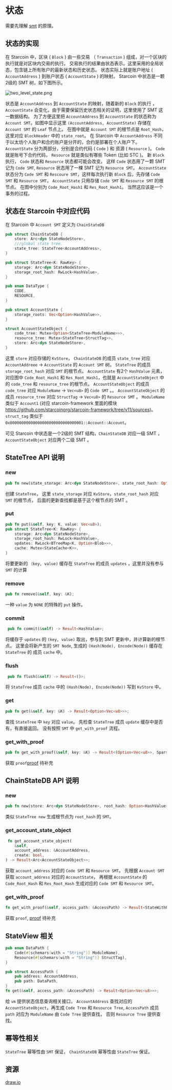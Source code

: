 # 状态

需要先理解 [smt](05-smt.md) 的原理。

## 状态的实现

在 Starcoin 中，区块 ( `Block` ) 由一些交易 （ `Transaction` ) 组成，对一个区块的执行就是对区块内交易的执行。
交易执行的结果由状态表示。这里采用的全局状态，包含链上所有账户的最新状态和历史状态。
状态实际上就是账户地址 ( `AccountAddress` ) 到账户状态 ( `AccountState` ) 的映射。
Starcoin 中状态是一颗2级的 SMT 树，如下图所示。

![two_level_state.png](../../../../../static/img/state/two_level_state.png)

状态是 `AccountAddress` 到 `AccountState` 的映射，随着新的 `Block` 的执行 ， `AccountState` 会变化，由于需要保留历史状态相关的证明，这里使用了 SMT 这一数据结构。
为了方便这里把 `AccountAddress` 到 `AccountState` 的状态称为 `Account SMT`。如图中显示这里 `(AccountAddress, AccountState)` 存储在 `Account SMT` 的 `Leaf` 节点上。
在图中就是 `Account SMT` 的根节点是 `Root_Hash`，这里对应 `BlockHeader` 中的 `state_root`。
在 Starcoin 中 `AccountAddress` 不同于以太坊个人账户和合约账户是分开的，合约是部署在个人账户下。`AccountState` 分为两部分，分别是合约代码 ( `Code` ) 和 资源 ( `Resource`  )。
`Code` 就是账号下合约代码， `Resource` 就是类似有哪些 Token (比如 STC )。
新 `Block` 执行， `Code` 状态和 `Resource` 状态都可能会改变。
这样 `Code` 状态用了一颗 SMT 记为 `Code SMT`, `Resource` 状态用了一棵 SMT 记为 `Resource SMT`。
`AccountState` 状态分为 `Code SMT` 和 `Rescoure SMT`，这样每次执行新 `Block` 后，先存储 `Code SMT` 和 `Resource SMT`， `AccountState` 只用存储 `Code SMT` 和 `Resource SMT` 的根节点。
在图中分别为 `Code_Root_Hash1` 和 `Res_Root_Hash1`。
当然这应该是一个事务的过程。

## 状态在 Starcoin 中对应代码

在 Starcoin 中 `Account SMT` 定义为 `ChainStateDB`
```rust
pub struct ChainStateDB {
    store: Arc<dyn StateNodeStore>,
    ///global state tree.
    state_tree: StateTree<AccountAddress>,
}

pub struct StateTree<K: RawKey> {
    storage: Arc<dyn StateNodeStore>,
    storage_root_hash: RwLock<HashValue>,
}

pub enum DataType {
    CODE,
    RESOURCE,
}

pub struct AccountState {
    storage_roots: Vec<Option<HashValue>>,
}

struct AccountStateObject {
    code_tree: Mutex<Option<StateTree<ModuleName>>>,
    resource_tree: Mutex<StateTree<StructTag>>,
    store: Arc<dyn StateNodeStore>,
}
```
这里 `store` 对应存储的 `KvStore`， `ChainStateDB` 的成员 `state_tree` 对应 `AccountAddreee` -> `AccountState` 的 `Account SMT` 树。
`StateTree` 的成员 `storage_root_hash` 对应 `SMT` 的根节点。
`AccountState` 有2个 `HashValue` 元素，对应图中 `Code_Root_Hash1` 和 `Res_Root_Hash1`，也就是 `AccountStateObject` 中的 `code_tree` 和 `resource_tree` 的根节点。
`AccountStateObject` 的成员 `code_tree` 对应 `ModuleName` -> `Vec<u8>` 的 `Code SMT` 。。
`AccountStateObject` 的成员 `resource_tree` 对应 `StructTag` -> `Vec<u8>` 的 `Resource SMT` 。
`ModuleName` 类似于 `Account1` (对应 starcoin-framework 里面的模块 https://github.com/starcoinorg/starcoin-framework/tree/v11/sources)。
`struct_tag` 类似于 `0x00000000000000000000000000000001::Account::Account`。

可见 Starcoin 中状态是一个2级的 SMT 结构，`ChainStateDB` 对应一级 SMT ， `AccountStateObject` 对应两个二级 SMT 。

## StateTree API 说明

### new
```rust
pub fn new(state_storage: Arc<dyn StateNodeStore>, state_root_hash: Option<HashValue>) -> Self;
```
创建 `StateTree`， 这里 `state_storage` 对应 `KvStore`，`state_root_hash` 对应 `SMT` 的根节点， 后面的更新查找都是基于这个根节点的 SMT 。

### put
```rust
pub fn put(&self, key: K, value: Vec<u8>);
pub struct StateTree<K: RawKey> {
    storage: Arc<dyn StateNodeStore>,
    storage_root_hash: RwLock<HashValue>,
    updates: RwLock<BTreeMap<K, Option<Blob>>>,
    cache: Mutex<StateCache<K>>,
}
```
将要更新的 `（key, value)` 缓存在 `StateTree` 的成员 `updates` ，这里并没有参与 `SMT` 的计算

### remove
```rust
pub fn remove(&self, key: &K);
```
一种 `value` 为 `NONE` 的特殊的 `put` 操作。

### commit
```rust
 pub fn commit(&self) -> Result<HashValue>;
```
将缓存于 `updates` 的 `(key, value)` 取出，参与到 SMT 更新中，并计算新的根节点。
这里会将新产生的 `SMT Node`, 生成的 `(Hash(Node), Encode(Node))` 缓存在 `StateTree` 的
成员 `cache` 中。

### flush
```rust
 pub fn flush(&self) -> Result<()>;
```
将 `StateTree` 成员 `cache` 中的 `(Hash(Node), Encode(Node))` 写到 `KvStore` 中。

### get
```rust
pub fn get(&self, key: &K) -> Result<Option<Vec<u8>>>;
```
查找 `StateTree` 中 `key` 对应 `value`。 先检查 `StateTree` 成员 `update` 缓存中是否有，有直接返回。
没有按照 `SMT` 中 `get_with_proof` 流程。

### get_with_proof
```rust
pub fn get_with_proof(&self, key: &K) -> Result<(Option<Vec<u8>>, SparseMerkleProof)>;
```
获取 `proof`[proof](07-proof.md) 待补充

## ChainStateDB API 说明

### new
```rust
pub fn new(store: Arc<dyn StateNodeStore>, root_hash: Option<HashValue>) -> Self;
```
类似 `StateTree new` 生成根节点为 `root_hash` 的 `SMT`。

### get_account_state_object
```rust
 fn get_account_state_object(
    &self,
    account_address: &AccountAddress,
    create: bool,
) -> Result<Arc<AccountStateObject>>;
```
获取 `account_address` 对应的 `Code SMT` 和 `Resource SMT`。
先根据 `Account SMT` 获取 `account_address` 对应的 `AccountState`，
再根据 `AccountState` 的 `Code_Root_Hash` 和 `Res_Root_Hash` 生成对应的 `Code SMT` 和 `Resource SMT`。

### get_with_proof
```rust
fn get_with_proof(&self, access_path: &AccessPath) -> Result<StateWithProof>;
```
获取 `proof`, [proof](07-proof.md) 待补充

## StateView 相关

```rust
pub enum DataPath {
    Code(#[schemars(with = "String")] ModuleName),
    Resource(#[schemars(with = "String")] StructTag),
}

pub struct AccessPath {
    pub address: AccountAddress,
    pub path: DataPath,
}
fn get(&self, access_path: &AccessPath) -> Result<Option<Vec<u8>>>;
```
给 `vm` 提供状态信息查询相关接口，  `AccountAddress` 查找对应的 `AccountStateObject`，再生成
`Code Tree` 和 `Resource Tree`, `AccessPath` 成员 `path` 对应为 `ModuleName` 由 `Code Tree` 提供查找，
否则 `Resource Tree` 提供查找。

## 幂等性相关
`StateTree` 幂等性由 `SMT` 保证， `ChainStateDB` 幂等性由 `StateTree` 保证。


## 资源

[draw.io](../../../../../static/state.drawio)